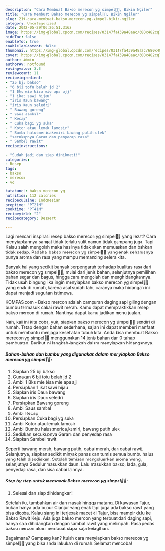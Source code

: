 ```yaml
---
description: "Cara Membuat Bakso merecon yg simpel🤤🤯, Bikin Ngiler"
title: "Cara Membuat Bakso merecon yg simpel🤤🤯, Bikin Ngiler"
slug: 219-cara-membuat-bakso-merecon-yg-simpel-bikin-ngiler
category: Uncategorized
date: 2022-05-29T06:26:51.316Z
image: https://img-global.cpcdn.com/recipes/03147fa439a48aac/680x482cq70/bakso-merecon-yg-simpel-foto-resep-utama.jpg
hideToc: false
enableToc: true
enableTocContent: false
thumbnail: https://img-global.cpcdn.com/recipes/03147fa439a48aac/680x482cq70/bakso-merecon-yg-simpel-foto-resep-utama.jpg
cover: https://img-global.cpcdn.com/recipes/03147fa439a48aac/680x482cq70/bakso-merecon-yg-simpel-foto-resep-utama.jpg
author: Admin
authorAv: notfound
ratingvalue: 3.6
reviewcount: 11
recipeingredient:
- "25 bji bakso"
- "6 bji tofu belah jd 2"
- "1 Bks mie bisa mie apa ajj"
- "1 ikat sawi hijau"
- "iris Daun bawang"
- "iris Daun seledri"
- " Bawang goreng"
- " Saus sambal"
- " Kecap"
- " Cuka bagi yg suka"
- " Kotor atau lemak lamosir"
- " Bumbu halusmericakemiri bawang putih ulek"
- "secukupnya Garam dan penyedap rasa"
- " Sambel rawit"
recipeinstructions:

- "Sudah jadi dan siap dinikmati!"
categories:
- Resep
tags:
- bakso
- merecon
- yg

katakunci: bakso merecon yg 
nutrition: 112 calories
recipecuisine: Indonesian
preptime: "PT21M"
cooktime: "PT41M"
recipeyield: "2"
recipecategory: Dessert

---
```



Lagi mencari inspirasi resep bakso merecon yg simpel🤤🤯 yang lezat? Cara menyiapkannya sangat tidak terlalu sulit namun tidak gampang juga. Tapi Kalau salah mengolah maka hasilnya tidak akan memuaskan dan bahkan tidak sedap. Padahal bakso merecon yg simpel🤤🤯 yang enak seharusnya punya aroma dan rasa yang mampu memancing selera kita.


Banyak hal yang sedikit banyak berpengaruh terhadap kualitas rasa dari bakso merecon yg simpel🤤🤯, mulai dari jenis bahan, selanjutnya pemilihan bahan segar dan bagus, hingga cara mengolah dan menghidangkannya. Tidak usah bingung jika ingin menyiapkan bakso merecon yg simpel🤤🤯 yang enak di rumah, karena asal sudah tahu caranya maka hidangan ini dapat menjadi suguhan istimewa.

KOMPAS.com - Bakso mercon adalah campuran daging sapi giling dengan bumbu termasuk cabai rawit merah. Kamu dapat mempraktikkan resep bakso mercon di rumah. Nantinya dapat kamu jadikan menu jualan.


Nah, kali ini kita coba, yuk, siapkan bakso merecon yg simpel🤤🤯 sendiri di rumah. Tetap dengan bahan sederhana, sajian ini dapat memberi manfaat untuk membantu menjaga kesehatan tubuh kita. Anda bisa membuat Bakso merecon yg simpel🤤🤯 menggunakan 14 jenis bahan dan 0 tahap pembuatan. Berikut ini langkah-langkah dalam menyiapkan hidangannya.

<!--inarticleads1-->

##### Bahan-bahan dan bumbu yang digunakan dalam menyiapkan Bakso merecon yg simpel🤤🤯:

1. Siapkan 25 bji bakso
1. Gunakan 6 bji tofu belah jd 2
1. Ambil 1 Bks mie bisa mie apa ajj
1. Persiapkan 1 ikat sawi hijau
1. Siapkan iris Daun bawang
1. Siapkan iris Daun seledri
1. Persiapkan  Bawang goreng
1. Ambil  Saus sambal
1. Ambil  Kecap
1. Persiapkan  Cuka bagi yg suka
1. Ambil  Kotor atau lemak lamosir
1. Ambil  Bumbu halus:merica,kemiri, bawang putih ulek
1. Sediakan secukupnya Garam dan penyedap rasa
1. Siapkan  Sambel rawit


Seperti bawang merah, bawang putih, cabai merah, dan cabai rawit. Selanjutnya, siapkan sedikit minyak panas dan tumis semua bumbu halus yang telah disediakan. Setelah tumisan mengeluarkan aroma wangi, selanjutnya Sedulur masukkan daun. Lalu masukkan bakso, lada, gula, penyedap rasa, dan sisa cabai lainnya. 

<!--inarticleads2-->

##### Step by step untuk memasak Bakso merecon yg simpel🤤🤯:


1. Selesai dan siap dihidangkan!

Setelah itu, tambahkan air dan masak hingga matang. Di kawasan Tajur, bukan hanya ada bubur Cianjur yang enak tapi juga ada bakso rawit yang bisa dicoba. Kalau siang ini terjebak macet di Tajur, bisa mampir dulu ke Bakso Rawit Keju. Ada juga bakso mercon yang terbuat dari daging sapi, hanya saja dihidangkan dengan sambal rawit yang melimpah. Rasa pedas bakso mercon akan membuat siapa saja ketagihan. 

Bagaimana? Gampang kan? Itulah cara menyiapkan bakso merecon yg simpel🤤🤯 yang bisa anda lakukan di rumah. Selamat mencoba!

